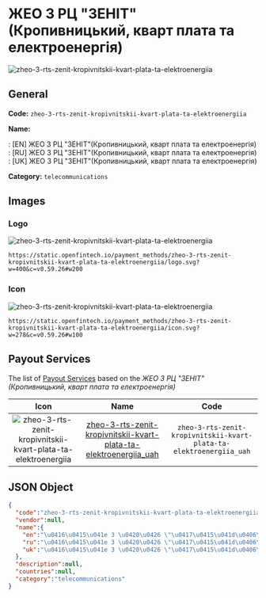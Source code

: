 
# ЖЕО 3 РЦ "ЗЕНІТ"(Кропивницький, кварт плата та електроенергія) 
![zheo-3-rts-zenit-kropivnitskii-kvart-plata-ta-elektroenergiia](https://static.openfintech.io/payment_methods/zheo-3-rts-zenit-kropivnitskii-kvart-plata-ta-elektroenergiia/logo.svg?w=400&c=v0.59.26#w200)  

## General 
**Code:** `zheo-3-rts-zenit-kropivnitskii-kvart-plata-ta-elektroenergiia` 
 
**Name:** 
 
:	[EN] ЖЕО 3 РЦ "ЗЕНІТ"(Кропивницький, кварт плата та електроенергія) 
:	[RU] ЖЕО 3 РЦ "ЗЕНІТ"(Кропивницький, кварт плата та електроенергія) 
:	[UK] ЖЕО 3 РЦ "ЗЕНІТ"(Кропивницький, кварт плата та електроенергія) 
 
**Category:** `telecommunications` 
 

## Images 

### Logo 
![zheo-3-rts-zenit-kropivnitskii-kvart-plata-ta-elektroenergiia](https://static.openfintech.io/payment_methods/zheo-3-rts-zenit-kropivnitskii-kvart-plata-ta-elektroenergiia/logo.svg?w=400&c=v0.59.26#w200)  

```
https://static.openfintech.io/payment_methods/zheo-3-rts-zenit-kropivnitskii-kvart-plata-ta-elektroenergiia/logo.svg?w=400&c=v0.59.26#w200
```  

### Icon 
![zheo-3-rts-zenit-kropivnitskii-kvart-plata-ta-elektroenergiia](https://static.openfintech.io/payment_methods/zheo-3-rts-zenit-kropivnitskii-kvart-plata-ta-elektroenergiia/icon.svg?w=278&c=v0.59.26#w100)  

```
https://static.openfintech.io/payment_methods/zheo-3-rts-zenit-kropivnitskii-kvart-plata-ta-elektroenergiia/icon.svg?w=278&c=v0.59.26#w100
```  

## Payout Services 
 
The list of [Payout Services](/payout-services/) based on the _ЖЕО 3 РЦ "ЗЕНІТ"(Кропивницький, кварт плата та електроенергія)_ 

|Icon|Name|Code| 
|:---:|:---:|:---:| 
|![zheo-3-rts-zenit-kropivnitskii-kvart-plata-ta-elektroenergiia](https://static.openfintech.io/payout_methods/zheo-3-rts-zenit-kropivnitskii-kvart-plata-ta-elektroenergiia/icon.svg?w=278&c=v0.59.26#w40) |[zheo-3-rts-zenit-kropivnitskii-kvart-plata-ta-elektroenergiia_uah](/payout-services/zheo-3-rts-zenit-kropivnitskii-kvart-plata-ta-elektroenergiia_uah/)|`zheo-3-rts-zenit-kropivnitskii-kvart-plata-ta-elektroenergiia_uah`| 
 

## JSON Object 

```json
{
  "code":"zheo-3-rts-zenit-kropivnitskii-kvart-plata-ta-elektroenergiia",
  "vendor":null,
  "name":{
    "en":"\u0416\u0415\u041e 3 \u0420\u0426 \"\u0417\u0415\u041d\u0406\u0422\"(\u041a\u0440\u043e\u043f\u0438\u0432\u043d\u0438\u0446\u044c\u043a\u0438\u0439, \u043a\u0432\u0430\u0440\u0442 \u043f\u043b\u0430\u0442\u0430 \u0442\u0430 \u0435\u043b\u0435\u043a\u0442\u0440\u043e\u0435\u043d\u0435\u0440\u0433\u0456\u044f)",
    "ru":"\u0416\u0415\u041e 3 \u0420\u0426 \"\u0417\u0415\u041d\u0406\u0422\"(\u041a\u0440\u043e\u043f\u0438\u0432\u043d\u0438\u0446\u044c\u043a\u0438\u0439, \u043a\u0432\u0430\u0440\u0442 \u043f\u043b\u0430\u0442\u0430 \u0442\u0430 \u0435\u043b\u0435\u043a\u0442\u0440\u043e\u0435\u043d\u0435\u0440\u0433\u0456\u044f)",
    "uk":"\u0416\u0415\u041e 3 \u0420\u0426 \"\u0417\u0415\u041d\u0406\u0422\"(\u041a\u0440\u043e\u043f\u0438\u0432\u043d\u0438\u0446\u044c\u043a\u0438\u0439, \u043a\u0432\u0430\u0440\u0442 \u043f\u043b\u0430\u0442\u0430 \u0442\u0430 \u0435\u043b\u0435\u043a\u0442\u0440\u043e\u0435\u043d\u0435\u0440\u0433\u0456\u044f)"
  },
  "description":null,
  "countries":null,
  "category":"telecommunications"
}
```  

